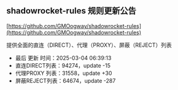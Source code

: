 ## shadowrocket-rules 规则更新公告

[https://github.com/GMOogway/shadowrocket-rules](https://github.com/GMOogway/shadowrocket-rules)

提供全面的直连（DIRECT）、代理（PROXY）、屏蔽（REJECT）列表
- 最后 更新 时间：2025-03-04 06:39:13
- 直连DIRECT列表：94274，update -15
- 代理PROXY 列表：31558，update +30
- 屏蔽REJECT列表：64674，update -287